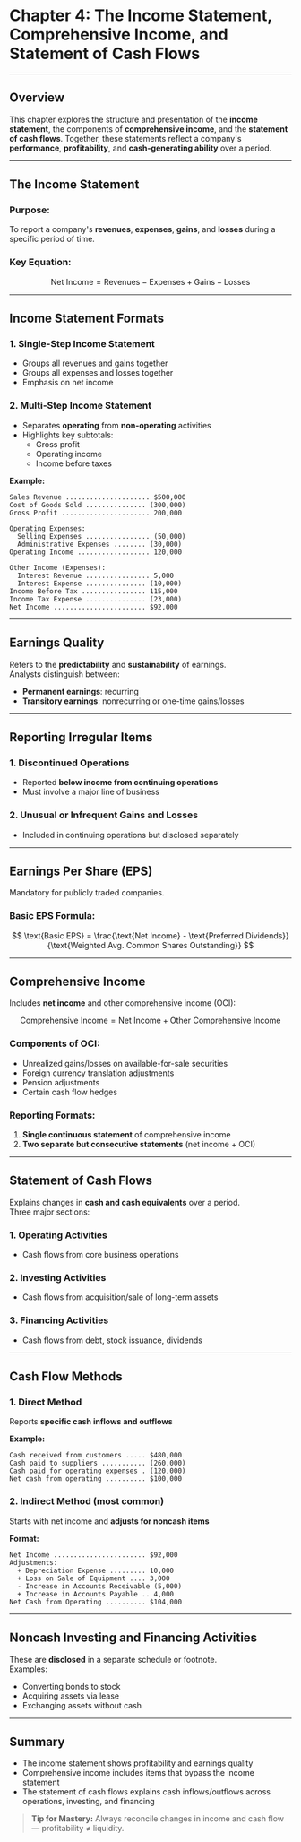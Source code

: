 # Chapter 4: The Income Statement, Comprehensive Income, and Statement of Cash Flows

---

## Overview

This chapter explores the structure and presentation of the **income statement**, the components of **comprehensive income**, and the **statement of cash flows**. Together, these statements reflect a company's **performance**, **profitability**, and **cash-generating ability** over a period.

---

## The Income Statement

### Purpose:
To report a company's **revenues**, **expenses**, **gains**, and **losses** during a specific period of time.

### Key Equation:
$$
\text{Net Income} = \text{Revenues} - \text{Expenses} + \text{Gains} - \text{Losses}
$$

---

## Income Statement Formats

### 1. **Single-Step Income Statement**
- Groups all revenues and gains together
- Groups all expenses and losses together
- Emphasis on net income

### 2. **Multi-Step Income Statement**
- Separates **operating** from **non-operating** activities
- Highlights key subtotals:
  - Gross profit
  - Operating income
  - Income before taxes

**Example:**
```
Sales Revenue ..................... $500,000  
Cost of Goods Sold ............... (300,000)  
Gross Profit ...................... 200,000  

Operating Expenses:  
  Selling Expenses ................ (50,000)  
  Administrative Expenses ........ (30,000)  
Operating Income .................. 120,000  

Other Income (Expenses):  
  Interest Revenue ................ 5,000  
  Interest Expense ............... (10,000)  
Income Before Tax ................ 115,000  
Income Tax Expense ............... (23,000)  
Net Income ....................... $92,000  
```

---

## Earnings Quality

Refers to the **predictability** and **sustainability** of earnings.  
Analysts distinguish between:
- **Permanent earnings**: recurring
- **Transitory earnings**: nonrecurring or one-time gains/losses

---

## Reporting Irregular Items

### 1. **Discontinued Operations**
- Reported **below income from continuing operations**
- Must involve a major line of business

### 2. **Unusual or Infrequent Gains and Losses**
- Included in continuing operations but disclosed separately

---

## Earnings Per Share (EPS)

Mandatory for publicly traded companies.

### Basic EPS Formula:
$$
\text{Basic EPS} = \frac{\text{Net Income} - \text{Preferred Dividends}}{\text{Weighted Avg. Common Shares Outstanding}}
$$

---

## Comprehensive Income

Includes **net income** and other comprehensive income (OCI):

$$
\text{Comprehensive Income} = \text{Net Income} + \text{Other Comprehensive Income}
$$

### Components of OCI:
- Unrealized gains/losses on available-for-sale securities
- Foreign currency translation adjustments
- Pension adjustments
- Certain cash flow hedges

### Reporting Formats:
1. **Single continuous statement** of comprehensive income
2. **Two separate but consecutive statements** (net income + OCI)

---

## Statement of Cash Flows

Explains changes in **cash and cash equivalents** over a period.  
Three major sections:

### 1. **Operating Activities**
- Cash flows from core business operations

### 2. **Investing Activities**
- Cash flows from acquisition/sale of long-term assets

### 3. **Financing Activities**
- Cash flows from debt, stock issuance, dividends

---

## Cash Flow Methods

### 1. **Direct Method**
Reports **specific cash inflows and outflows**

**Example:**
```
Cash received from customers ..... $480,000  
Cash paid to suppliers ........... (260,000)  
Cash paid for operating expenses . (120,000)  
Net cash from operating .......... $100,000  
```

### 2. **Indirect Method** (most common)
Starts with net income and **adjusts for noncash items**

**Format:**
```
Net Income ....................... $92,000  
Adjustments:  
  + Depreciation Expense ......... 10,000  
  + Loss on Sale of Equipment .... 3,000  
  - Increase in Accounts Receivable (5,000)  
  + Increase in Accounts Payable .. 4,000  
Net Cash from Operating .......... $104,000  
```

---

## Noncash Investing and Financing Activities

These are **disclosed** in a separate schedule or footnote.  
Examples:
- Converting bonds to stock
- Acquiring assets via lease
- Exchanging assets without cash

---

## Summary

- The income statement shows profitability and earnings quality
- Comprehensive income includes items that bypass the income statement
- The statement of cash flows explains cash inflows/outflows across operations, investing, and financing

> **Tip for Mastery:** Always reconcile changes in income and cash flow — profitability ≠ liquidity.